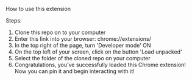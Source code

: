 How to use this extension

Steps:
1) Clone this repo on to your computer
2) Enter this link into your browser: chrome://extensions/
3) In the top right of the page, turn 'Developer mode' ON
4) On the top left of your screen, click on the button 'Load unpacked'
5) Select the folder of the cloned repo on your computer
6) Congratulations, you've successfully loaded this Chrome extension! Now you can pin it and begin interacting with it!